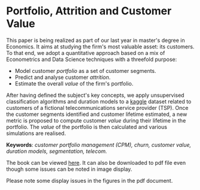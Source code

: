 # Portfolio, Attrition and Customer Value

This paper is being realized as part of our last year in master's degree in Economics. It aims at studying the firm's most valuable asset: its customers. To that end, we adopt a quantitative approach based on a mix of Econometrics and Data Science techniques with a threefold purpose:

- Model customer *portfolio* as a set of customer segments.
- Predict and analyse customer *attrition*.
- Estimate the overall *value* of the firm's portfolio.

After having defined the subject's key concepts, we apply unsupervised classification algorithms and duration models to a [kaggle](https://www.kaggle.com/yeanzc/telco-customer-churn-ibm-dataset) dataset related to customers of a fictional telecommunications service provider (TSP). Once the customer segments identified and customer lifetime estimated, a new metric is proposed to compute customer *value* during their lifetime in the portfolio. The *value* of the portfolio is then calculated and various simulations are realised. 

**Keywords**: *customer portfolio management (CPM), churn, customer value, duration models, segmentation, telecom.* 

The book can be viewed <a href="https://pediot.github.io/portfolio_churn_value/" target="_blank">here</a>. It can also be downloaded to pdf file even though some issues can be noted in image display.

Please note some display issues in the figures in the pdf document. 

